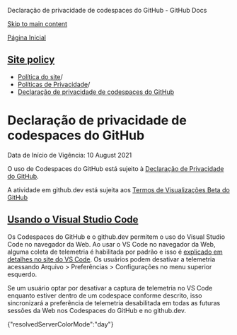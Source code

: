 Declaração de privacidade de codespaces do GitHub - GitHub Docs

[Skip to main content](#main-content)

[Página Inicial](/pt)

[Site policy](/pt/site-policy)
----------

* [Política do site](/pt/site-policy)/
* [Políticas de Privacidade](/pt/site-policy/privacy-policies)/
* [Declaração de privacidade de codespaces do GitHub](/pt/site-policy/privacy-policies/github-codespaces-privacy-statement)

Declaração de privacidade de codespaces do GitHub
==========

Data de Início de Vigência: 10 August 2021

O uso de Codespaces do GitHub está sujeito à [Declaração de Privacidade do GitHub](/pt/site-policy/privacy-policies/github-privacy-statement).

A atividade em github.dev está sujeita aos [Termos de Visualizações Beta do GitHub](/pt/site-policy/github-terms/github-terms-of-service#j-beta-previews)

[Usando o Visual Studio Code](#usando-o-visual-studio-code)
----------

Os Codespaces do GitHub e o github.dev permitem o uso do Visual Studio Code no navegador da Web. Ao usar o VS Code no navegador da Web, alguma coleta de telemetria é habilitada por padrão e isso é [explicado em detalhes no site do VS Code](https://code.visualstudio.com/docs/configure/telemetry). Os usuários podem desativar a telemetria acessando Arquivo \> Preferências \> Configurações no menu superior esquerdo.

Se um usuário optar por desativar a captura de telemetria no VS Code enquanto estiver dentro de um codespace conforme descrito, isso sincronizará a preferência de telemetria desabilitada em todas as futuras sessões da Web nos Codespaces do GitHub e no github.dev.

{"resolvedServerColorMode":"day"}
